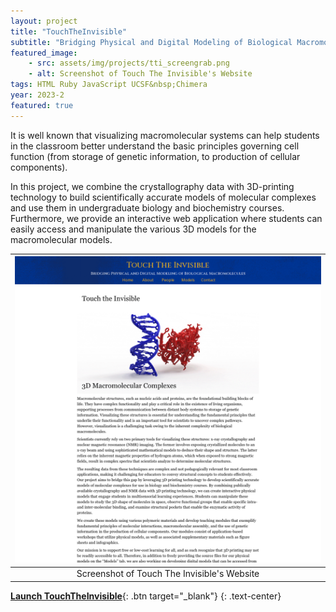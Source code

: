 ```yaml
---
layout: project
title: "TouchTheInvisible"
subtitle: "Bridging Physical and Digital Modeling of Biological Macromolecules"
featured_image:
    - src: assets/img/projects/tti_screengrab.png
    - alt: Screenshot of Touch The Invisible's Website
tags: HTML Ruby JavaScript UCSF&nbsp;Chimera
year: 2023-2
featured: true
---
```


It is well known that visualizing macromolecular systems can help students in the classroom better understand the basic principles governing cell function (from storage of genetic information, to production of cellular components).

In this project, we combine the crystallography data with 3D-printing technology to build scientifically accurate models of molecular complexes and use them in undergraduate biology and biochemistry courses. Furthermore, we provide an interactive web application where students can easily access and manipulate the various 3D models for the macromolecular models.


| [![Screenshot of Touch The Invisible's Website](../assets/img/projects/tti2.png)](../assets/img/projects/tti2.png) |
| :----------------------------------------------------------------------------------------------------------------: |
|                                    Screenshot of Touch The Invisible's Website                                     |


[**Launch TouchTheInvisible**](https://touchtheinvisible.com/){: .btn target="_blank"}
{: .text-center}
